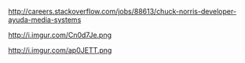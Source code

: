 <!-- {PublishedOn:"",Tags:[],Title:"",Intro:""} -->

http://careers.stackoverflow.com/jobs/88613/chuck-norris-developer-ayuda-media-systems

http://i.imgur.com/Cn0d7Je.png

http://i.imgur.com/ap0JETT.png

